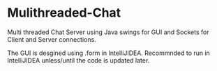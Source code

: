 # Mulithreaded-Chat
Multi threaded Chat Server using Java swings for GUI and Sockets for Client and Server connections.

The GUI is desgined using .form in IntelliJIDEA. Recommnded to run in IntelliJIDEA unless/until the code is updated later.
